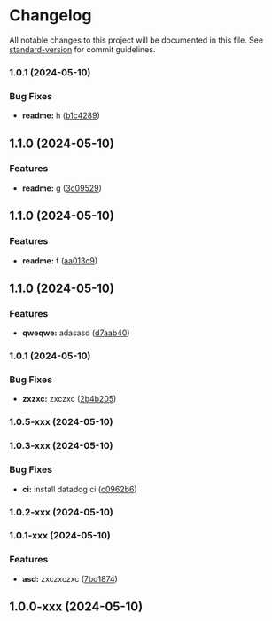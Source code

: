 # Changelog

All notable changes to this project will be documented in this file. See [standard-version](https://github.com/conventional-changelog/standard-version) for commit guidelines.

### 1.0.1 (2024-05-10)


### Bug Fixes

* **readme:** h ([b1c4289](https://github.com/kefasjw/Actions-Playground/commit/b1c4289c5b83f49928765ea1338e897cc2f0bb93))

## 1.1.0 (2024-05-10)


### Features

* **readme:** g ([3c09529](https://github.com/kefasjw/Actions-Playground/commit/3c09529b3ad5f709de7046c4b78510058ae046ec))

## 1.1.0 (2024-05-10)


### Features

* **readme:** f ([aa013c9](https://github.com/kefasjw/Actions-Playground/commit/aa013c955c42c818d5a27d5a3d18579864b9b04e))

## 1.1.0 (2024-05-10)


### Features

* **qweqwe:** adasasd ([d7aab40](https://github.com/kefasjw/Actions-Playground/commit/d7aab40af055b6562e704c803ca2061f00d2c094))

### 1.0.1 (2024-05-10)


### Bug Fixes

* **zxzxc:** zxczxc ([2b4b205](https://github.com/kefasjw/Actions-Playground/commit/2b4b205c707925e0c5b5ee54b082ce79dc5808e8))

### 1.0.5-xxx (2024-05-10)

### 1.0.3-xxx (2024-05-10)


### Bug Fixes

* **ci:** install datadog ci ([c0962b6](https://github.com/kefasjw/Actions-Playground/commit/c0962b672c376ce05cfe989c37bd0bbb5b825a3e))

### 1.0.2-xxx (2024-05-10)

### 1.0.1-xxx (2024-05-10)


### Features

* **asd:** zxczxczxc ([7bd1874](https://github.com/kefasjw/Actions-Playground/commit/7bd18748fbf272ed3bae168df153133a97203958))

## 1.0.0-xxx (2024-05-10)
